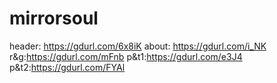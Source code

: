 # mirrorsoul

header: https://gdurl.com/6x8iK
about: https://gdurl.com/i_NK
r&g:https://gdurl.com/mFnb
p&t1:https://gdurl.com/e3J4
p&t2:https://gdurl.com/FYAl
